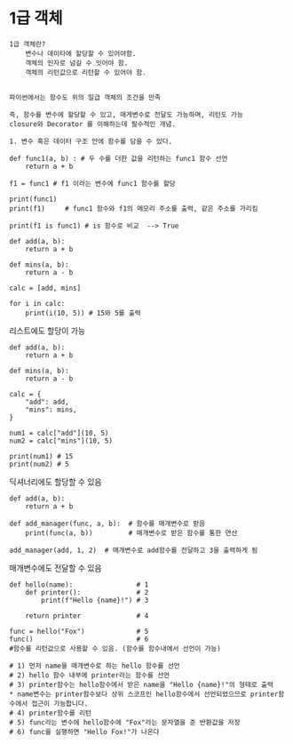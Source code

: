 # 1급 객체

    1급 객체란?
        변수나 데이타에 할당할 수 있어야함.
        객체의 인자로 넘길 수 잇어야 함.
        객체의 리턴값으로 리턴할 수 있어야 함.


    파이썬에서는 함수도 위의 일급 객체의 조건을 만족

    즉, 함수를 변수에 할당할 수 있고, 매게변수로 전달도 가능하며, 리턴도 가능
    closure와 Decorator 를 이해하는데 필수적인 개념.

    1. 변수 혹은 데이터 구조 안에 함수를 담을 수 있다.
```
def func1(a, b) : # 두 수를 더한 값을 리턴하는 func1 함수 선언
    return a + b

f1 = func1 # f1 이라는 변수에 func1 함수를 할당

print(func1)
print(f1)     # func1 함수와 f1의 메모리 주소를 출력, 같은 주소를 가리킴

print(f1 is func1) # is 함수로 비교  --> True
```

```
def add(a, b):
    return a + b

def mins(a, b):
    return a - b

calc = [add, mins]

for i in calc:
    print(i(10, 5)) # 15와 5를 출력
```
리스트에도 할당이 가능

```
def add(a, b):
    return a + b

def mins(a, b):
    return a - b

calc = {
    "add": add,
    "mins": mins,
}

num1 = calc["add"](10, 5)
num2 = calc["mins"](10, 5)

print(num1) # 15
print(num2) # 5
```
딕셔너리에도 할당할 수 있음

```
def add(a, b):
    return a + b

def add_manager(func, a, b):  # 함수를 매개변수로 받음
    print(func(a, b))         # 매개변수로 받은 함수를 통한 연산

add_manager(add, 1, 2)  # 매개변수로 add함수를 전달하고 3을 출력하게 됨
```
매개변수에도 전달할 수 있음

```
def hello(name):                # 1
    def printer():              # 2
        print(f"Hello {name}!") # 3

    return printer              # 4

func = hello("Fox")             # 5
func()                          # 6 
#함수를 리턴값으로 사용할 수 있음. (함수를 함수내에서 선언이 가능)

# 1) 먼저 name을 매개변수로 하는 hello 함수를 선언
# 2) hello 함수 내부에 printer라는 함수를 선언
# 3) printer함수는 hello함수에서 받은 name을 "Hello {name}!"의 형태로 출력
* name변수는 printer함수보다 상위 스코프인 hello함수에서 선언되었으므로 printer함수에서 접근이 가능합니다.
# 4) printer함수를 리턴
# 5) func라는 변수에 hello함수에 "Fox"라는 문자열을 준 반환값을 저장
# 6) func를 실행하면 "Hello Fox!"가 나온다
```

